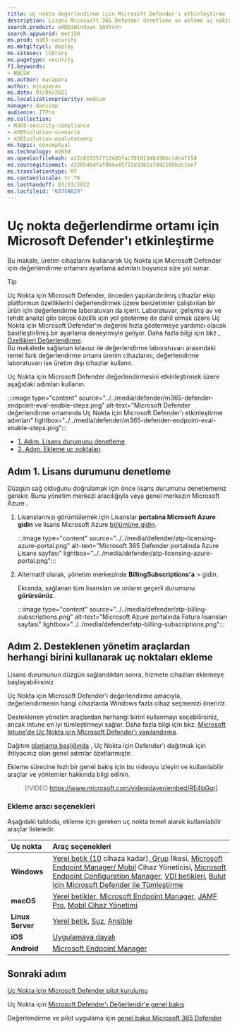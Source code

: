 ```yaml
---
title: Uç nokta değerlendirme için Microsoft Defender'ı etkinleştirme
description: Lisans Microsoft 365 Defender denetleme ve ekleme uç noktalarını da içeren deneme laboratuvarı veya pilot ortamınızı etkinleştirme
search.product: eADQiWindows 10XVcnh
search.appverid: met150
ms.prod: m365-security
ms.mktglfcycl: deploy
ms.sitesec: library
ms.pagetype: security
f1.keywords:
- NOCSH
ms.author: macapara
author: mjcaparas
ms.date: 07/09/2021
ms.localizationpriority: medium
manager: dansimp
audience: ITPro
ms.collection:
- M365-security-compliance
- m365solution-scenario
- m365solution-evalutatemtp
ms.topic: conceptual
ms.technology: m365d
ms.openlocfilehash: a12c81635f712dd0fac70101348d30bc1dc4f154
ms.sourcegitcommit: d32654bdfaf08de45715dd362a7d42199bdc1ee7
ms.translationtype: MT
ms.contentlocale: tr-TR
ms.lasthandoff: 03/23/2022
ms.locfileid: "63754629"
---
```

# <a name="enable-microsoft-defender-for-endpoint-evaluation-environment"></a>Uç nokta değerlendirme ortamı için Microsoft Defender'ı etkinleştirme


Bu makale, üretim cihazlarını kullanarak Uç Nokta için Microsoft Defender için değerlendirme ortamını ayarlama adımları boyunca size yol sunar. 


> [!TIP]
> Uç Nokta için Microsoft Defender, önceden yapılandırılmış cihazlar ekip platformun özelliklerini değerlendirmek üzere benzetimler çalıştırılan bir ürün için değerlendirme laboratuvarı da içerir. Laboratuvar, gelişmiş av ve tehdit analizi gibi birçok özellik için yol gösterme de dahil olmak üzere Uç Nokta için Microsoft Defender'ın değerini hızla göstermeye yardımcı olacak basitleştirilmiş bir ayarlama deneyimiyle geliyor. Daha fazla bilgi için bkz [. Özellikleri Değerlendirme](../defender-endpoint/evaluation-lab.md). <br> Bu makalede sağlanan kılavuz ile değerlendirme laboratuvarı arasındaki temel fark değerlendirme ortamı üretim cihazlarını, değerlendirme laboratuvarı ise üretim dışı cihazlar kullanır. 

Uç Nokta için Microsoft Defender değerlendirmesini etkinleştirmek üzere aşağıdaki adımları kullanın.

:::image type="content" source="../../media/defender/m365-defender-endpoint-eval-enable-steps.png" alt-text="Microsoft Defender değerlendirme ortamında Uç Nokta için Microsoft Defender'ı etkinleştirme adımları" lightbox="../../media/defender/m365-defender-endpoint-eval-enable-steps.png":::

- [1. Adım. Lisans durumunu denetleme](#step-1-check-license-state)
- [2. Adım. Ekleme uç noktaları](#step-2-onboard-endpoints-using-any-of-the-supported-management-tools)


## <a name="step-1-check-license-state"></a>Adım 1. Lisans durumunu denetleme

Düzgün sağ olduğunu doğrulamak için önce lisans durumunu denetlemeniz gerekir. Bunu yönetim merkezi aracılığıyla veya genel merkezin Microsoft Azure **.**


1. Lisanslarınızı görüntülemek için Lisanslar **portalına Microsoft Azure gidin** ve lisans Microsoft Azure [bölümüne gidin](https://portal.azure.com/#blade/Microsoft_AAD_IAM/LicensesMenuBlade/Products).

   :::image type="content" source="../../media/defender/atp-licensing-azure-portal.png" alt-text="Microsoft 365 Defender portalında Azure Lisans sayfası" lightbox="../../media/defender/atp-licensing-azure-portal.png":::

1. Alternatif olarak, yönetim merkezinde **BillingSubscriptions'a** >  gidin.

    Ekranda, sağlanan tüm lisansları ve onların geçerli durumunu **görürsünüz**.

    :::image type="content" source="../../media/defender/atp-billing-subscriptions.png" alt-text="Microsoft Azure portalında Fatura lisansları sayfası" lightbox="../../media/defender/atp-billing-subscriptions.png":::
    

## <a name="step-2-onboard-endpoints-using-any-of-the-supported-management-tools"></a>Adım 2. Desteklenen yönetim araçlardan herhangi birini kullanarak uç noktaları ekleme

Lisans durumunun düzgün sağlandıktan sonra, hizmete cihazları eklemeye başlayabilirsiniz. 

Uç Nokta için Microsoft Defender'ı değerlendirme amacıyla, değerlendirmenin hangi cihazlarda Windows fazla cihaz seçmenizi öneririz.

Desteklenen yönetim araçlardan herhangi birini kullanmayı seçebilirsiniz, ancak Intune en iyi tümleştirmeyi sağlar. Daha fazla bilgi için bkz. [Microsoft Intune'de Uç Nokta için Microsoft Defender'ı yapılandırma](/mem/intune/protect/advanced-threat-protection-configure#enable-microsoft-defender-for-endpoint-in-intune).

Dağıtım [planlama başlığında](../defender-endpoint/deployment-strategy.md) , Uç Nokta için Defender'ı dağıtmak için ihtiyacınız olan genel adımlar özetlanmıştır.  

Ekleme sürecine hızlı bir genel bakış için bu videoyu izleyin ve kullanılabilir araçlar ve yöntemler hakkında bilgi edinin.

> [!VIDEO https://www.microsoft.com/videoplayer/embed/RE4bGqr]

### <a name="onboarding-tool-options"></a>Ekleme aracı seçenekleri

Aşağıdaki tabloda, ekleme için gereken uç nokta temel alarak kullanılabilir araçlar listeledir.

Uç nokta | Araç seçenekleri
:---|:---
**Windows** | [Yerel betik (10](../defender-endpoint/configure-endpoints-script.md) cihaza kadar)[, Grup](../defender-endpoint/configure-endpoints-gp.md) İlkesi, [Microsoft Endpoint Manager/ Mobil](../defender-endpoint/configure-endpoints-mdm.md) Cihaz Yöneticisi, [Microsoft Endpoint Configuration Manager](../defender-endpoint/configure-endpoints-sccm.md), [VDI betikleri](../defender-endpoint/configure-endpoints-vdi.md), [Bulut için Microsoft Defender ile Tümleştirme](../defender-endpoint/configure-server-endpoints.md#integration-with-azure-defender)
**macOS** | [Yerel betikler](../defender-endpoint/mac-install-manually.md)[, Microsoft Endpoint Manager](../defender-endpoint/mac-install-with-intune.md), [JAMF Pro](../defender-endpoint/mac-install-with-jamf.md), [Mobil Cihaz Yönetimi](../defender-endpoint/mac-install-with-other-mdm.md)
**Linux Server** | [Yerel betik](../defender-endpoint/linux-install-manually.md),  [Suz](../defender-endpoint/linux-install-with-puppet.md),  [Ansible](../defender-endpoint/linux-install-with-ansible.md)
**iOS** | [Uygulamaya dayalı](../defender-endpoint/ios-install.md)
**Android** | [Microsoft Endpoint Manager](../defender-endpoint/android-intune.md)



## <a name="next-step"></a>Sonraki adım
[Uç Nokta için Microsoft Defender pilot kurulumu](eval-defender-endpoint-pilot.md)
 
Uç Nokta için [Microsoft Defender'ı Değerlendir'e genel bakış](eval-defender-endpoint-overview.md)

Değerlendirme ve pilot uygulama için [genel bakış Microsoft 365 Defender](eval-overview.md)
